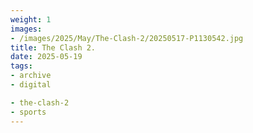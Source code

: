 ```yaml
---
weight: 1
images:
- /images/2025/May/The-Clash-2/20250517-P1130542.jpg
title: The Clash 2.
date: 2025-05-19
tags:
- archive
- digital

- the-clash-2
- sports
---
```


